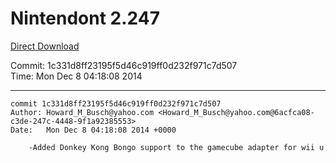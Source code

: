 # Nintendont 2.247
[Direct Download](./Nintendont.zip)

Commit: 1c331d8ff23195f5d46c919ff0d232f971c7d507  
Time: Mon Dec 8 04:18:08 2014   

-----

```
commit 1c331d8ff23195f5d46c919ff0d232f971c7d507
Author: Howard_M_Busch@yahoo.com <Howard_M_Busch@yahoo.com@6acfca08-c3de-247c-4448-9f1a92385553>
Date:   Mon Dec 8 04:18:08 2014 +0000

    -Added Donkey Kong Bongo support to the gamecube adapter for wii u
```
